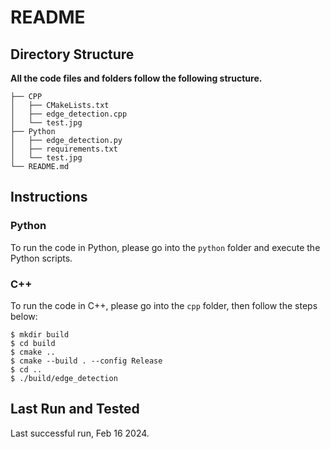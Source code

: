 # README



## Directory Structure

**All the code files and folders follow the following structure.**

```
├── CPP
│   ├── CMakeLists.txt
│   ├── edge_detection.cpp
│   └── test.jpg
├── Python
│   ├── edge_detection.py
│   ├── requirements.txt
│   └── test.jpg
└── README.md
```



## Instructions

### Python

To run the code in Python, please go into the `python` folder and execute the Python scripts.

### C++

To run the code in C++, please go into the `cpp` folder, then follow the steps below:

```
$ mkdir build
$ cd build
$ cmake ..
$ cmake --build . --config Release
$ cd ..
$ ./build/edge_detection
```

## Last Run and Tested

Last successful run, Feb 16 2024.